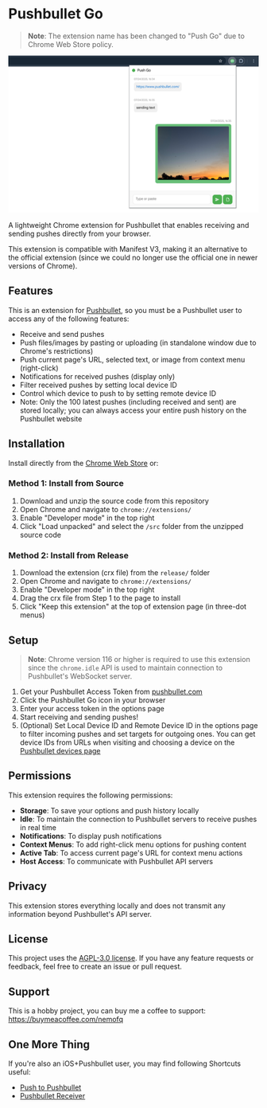 # Pushbullet Go
> **Note**: The extension name has been changed to "Push Go" due to Chrome Web Store policy.

![Pushbullet Go](screenshots/1_popup.png)

A lightweight Chrome extension for Pushbullet that enables receiving and sending pushes directly from your browser.

This extension is compatible with Manifest V3, making it an alternative to the official extension (since we could no longer use the official one in newer versions of Chrome).

## Features

This is an extension for [Pushbullet](https://www.pushbullet.com/), so you must be a Pushbullet user to access any of the following features:

- Receive and send pushes
- Push files/images by pasting or uploading (in standalone window due to Chrome's restrictions)
- Push current page's URL, selected text, or image from context menu (right-click)
- Notifications for received pushes (display only)
- Filter received pushes by setting local device ID
- Control which device to push to by setting remote device ID
- Note: Only the 100 latest pushes (including received and sent) are stored locally; you can always access your entire push history on the Pushbullet website

## Installation

Install directly from the [Chrome Web Store](https://chromewebstore.google.com/detail/push-go/dghndapbehjdbhiffbckojkhoennbofg) or:

### Method 1: Install from Source
1. Download and unzip the source code from this repository
2. Open Chrome and navigate to `chrome://extensions/`
3. Enable "Developer mode" in the top right
4. Click "Load unpacked" and select the `/src` folder from the unzipped source code

### Method 2: Install from Release
1. Download the extension (crx file) from the `release/` folder
2. Open Chrome and navigate to `chrome://extensions/`
3. Enable "Developer mode" in the top right
4. Drag the crx file from Step 1 to the page to install
5. Click "Keep this extension" at the top of extension page (in three-dot menus)

## Setup

> **Note**: Chrome version 116 or higher is required to use this extension since the `chrome.idle` API is used to maintain connection to Pushbullet's WebSocket server.

1. Get your Pushbullet Access Token from [pushbullet.com](https://www.pushbullet.com/#settings/account)
2. Click the Pushbullet Go icon in your browser
3. Enter your access token in the options page
4. Start receiving and sending pushes!
5. (Optional) Set Local Device ID and Remote Device ID in the options page to filter incoming pushes and set targets for outgoing ones. You can get device IDs from URLs when visiting and choosing a device on the [Pushbullet devices page](https://www.pushbullet.com/#devices)

## Permissions

This extension requires the following permissions:
- **Storage**: To save your options and push history locally
- **Idle**: To maintain the connection to Pushbullet servers to receive pushes in real time
- **Notifications**: To display push notifications
- **Context Menus**: To add right-click menu options for pushing content
- **Active Tab**: To access current page's URL for context menu actions
- **Host Access**: To communicate with Pushbullet API servers

## Privacy

This extension stores everything locally and does not transmit any information beyond Pushbullet's API server.

## License

This project uses the [AGPL-3.0 license](https://github.com/nemofq/pushbullet-go?tab=AGPL-3.0-1-ov-file). If you have any feature requests or feedback, feel free to create an issue or pull request.

## Support

This is a hobby project, you can buy me a coffee to support: https://buymeacoffee.com/nemofq

## One More Thing

If you're also an iOS+Pushbullet user, you may find following Shortcuts useful:

- [Push to Pushbullet](https://www.icloud.com/shortcuts/42b9dce7d6b44c72acd3e5c55b5de07a)
- [Pushbullet Receiver](https://www.icloud.com/shortcuts/1f94913de21b41debe60ef43631afde2)
